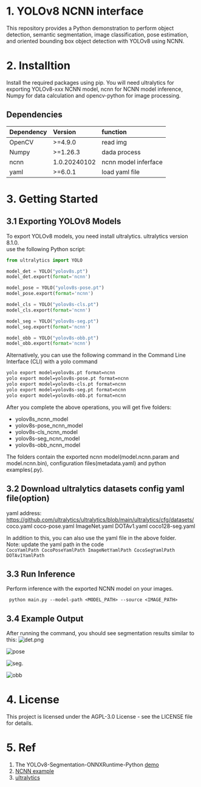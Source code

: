 # 1. YOLOv8 NCNN interface
This repository provides a Python demonstration to perform object detection, semantic segmentation, image classification, pose estimation, and oriented bounding box object detection with YOLOv8 using NCNN.

# 2. Installtion
Install the required packages using pip. You will need ultralytics for exporting YOLOv8-xxx NCNN model, ncnn for NCNN model inference, Numpy for data calculation and opencv-python for image processing.

##  Dependencies 
|  Dependency     |  Version       | function |
| :--------       |  :-------      | :------- |
|  OpenCV	      |  >=4.9.0       | read img |
|  Numpy          |  >=1.26.3      | dada process|
|  ncnn           |  1.0.20240102  | ncnn model inferface|
|  yaml           |  >=6.0.1       | load yaml file|


# 3. Getting Started
##  3.1 Exporting YOLOv8 Models
To export YOLOv8 models, you need install ultralytics. ultralytics version 8.1.0.   
use the following Python script:

```python
from ultralytics import YOLO

model_det = YOLO("yolov8s.pt")
model_det.export(format='ncnn')

model_pose = YOLO("yolov8s-pose.pt")
model_pose.export(format='ncnn')

model_cls = YOLO("yolov8s-cls.pt")
model_cls.export(format='ncnn')

model_seg = YOLO("yolov8s-seg.pt")
model_seg.export(format='ncnn')

model_obb = YOLO("yolov8s-obb.pt")
model_obb.export(format='ncnn')
```

Alternatively, you can use the following command in the Command Line Interface (CLI) with a yolo command
```bash
yolo export model=yolov8s.pt format=ncnn
yolo export model=yolov8s-pose.pt format=ncnn
yolo export model=yolov8s-cls.pt format=ncnn
yolo export model=yolov8s-seg.pt format=ncnn
yolo export model=yolov8s-obb.pt format=ncnn
```
After you complete the above operations, you will get five folders:
- yolov8s_ncnn_model
- yolov8s-pose_ncnn_model
- yolov8s-cls_ncnn_model
- yolov8s-seg_ncnn_model
- yolov8s-obb_ncnn_model   

The folders contain the exported ncnn model(model.ncnn.param and model.ncnn.bin), configuration files(metadata.yaml) and python examples(.py).

## 3.2 Download ultralytics datasets config yaml file(option)
yaml address: https://github.com/ultralytics/ultralytics/blob/main/ultralytics/cfg/datasets/
coco.yaml coco-pose.yaml ImageNet.yaml DOTAv1.yaml coco128-seg.yaml

In addition to this, you can also use the yaml file in the above folder.   
Note: update the yaml path in the code    
`CocoYamlPath CocoPoseYamlPath ImageNetYamlPath CocoSegYamlPath  DOTAv1YamlPath`

## 3.3 Run Inference
Perform inference with the exported NCNN model on your images.

` python main.py --model-path <MODEL_PATH> --source <IMAGE_PATH>` 

## 3.4 Example Output
After running the command, you should see segmentation results similar to this:
![det.png](./imgs/det.png)   

![pose](./imgs/pose.png)   

![seg.](./imgs/seg.png)   

![obb](./imgs/obb.png)   

# 4. License
This project is licensed under the AGPL-3.0 License - see the LICENSE file for details.

# 5. Ref
1. The YOLOv8-Segmentation-ONNXRuntime-Python [demo](https://github.com/ultralytics/ultralytics/tree/main/examples/YOLOv8-Segmentation-ONNXRuntime-Python)    
2. [NCNN example](https://github.com/Tencent/ncnn/tree/master/python/examples)   
3. [ultralytics](https://github.com/ultralytics/ultralytics)